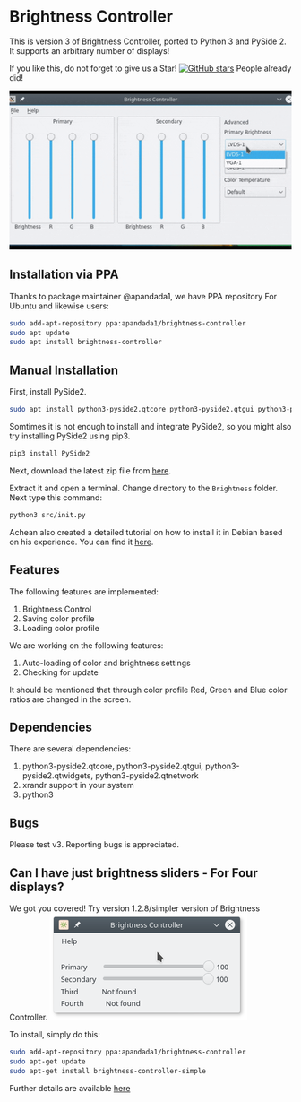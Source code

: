 # Brightness Controller

This is version 3 of Brightness Controller, ported to Python 3 and PySide 2. It supports an arbitrary number of displays!

If you like this, do not forget to give us a Star!  [![GitHub stars](https://img.shields.io/github/stars/lordamit/brightness.svg?style=flat-square)](https://github.com/lordamit/brightness/stargazers) People already did!

![](img/BrightnessController.gif)

## Installation via PPA

Thanks to package maintainer @apandada1, we have PPA repository For Ubuntu and likewise users:

```bash
sudo add-apt-repository ppa:apandada1/brightness-controller
sudo apt update
sudo apt install brightness-controller
```

## Manual Installation
First, install PySide2.

```bash
sudo apt install python3-pyside2.qtcore python3-pyside2.qtgui python3-pyside2.qtwidgets python3-pyside2.qtnetwork
```
Somtimes it is not enough to install and integrate PySide2, so you might also try installing PySide2 using pip3.

```bash
pip3 install PySide2
```

Next, download the latest zip file from [here](https://github.com/lordamit/Brightness/archive/master.zip).

Extract it and open a terminal. Change directory to the `Brightness` folder. Next type this command:

```bash
python3 src/init.py
```

Achean also created a detailed tutorial on how to install it in Debian based on his experience. You can find it [here](https://github.com/LordAmit/Brightness/issues/98#event-1218811468).

## Features

The following features are implemented:

1. Brightness Control
1. Saving color profile
1. Loading color profile


We are working on the following features:

1. Auto-loading of color and brightness settings
2. Checking for update

It should be mentioned that through color profile Red, Green and Blue color ratios are changed in the screen.

## Dependencies
There are several dependencies:

1. python3-pyside2.qtcore, python3-pyside2.qtgui, python3-pyside2.qtwidgets, python3-pyside2.qtnetwork
2. xrandr support in your system
3. python3

## Bugs

Please test v3. Reporting bugs is appreciated.

## Can I have just brightness sliders - For Four displays?
We got you covered! Try version 1.2.8/simpler version of Brightness Controller.
![](img/brightness-controller-1.png)

To install, simply do this:

```bash
sudo add-apt-repository ppa:apandada1/brightness-controller
sudo apt-get update
sudo apt-get install brightness-controller-simple
```
Further details are available [here](http://lordamit.github.io/Brightness/)
